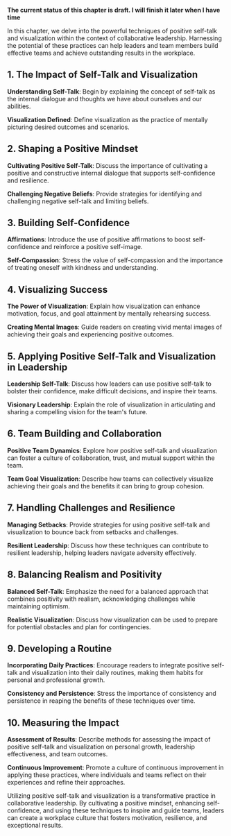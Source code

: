**The current status of this chapter is draft. I will finish it later when I have time**

In this chapter, we delve into the powerful techniques of positive self-talk and visualization within the context of collaborative leadership. Harnessing the potential of these practices can help leaders and team members build effective teams and achieve outstanding results in the workplace.

**1. The Impact of Self-Talk and Visualization**
------------------------------------------------

**Understanding Self-Talk**: Begin by explaining the concept of self-talk as the internal dialogue and thoughts we have about ourselves and our abilities.

**Visualization Defined**: Define visualization as the practice of mentally picturing desired outcomes and scenarios.

**2. Shaping a Positive Mindset**
---------------------------------

**Cultivating Positive Self-Talk**: Discuss the importance of cultivating a positive and constructive internal dialogue that supports self-confidence and resilience.

**Challenging Negative Beliefs**: Provide strategies for identifying and challenging negative self-talk and limiting beliefs.

**3. Building Self-Confidence**
-------------------------------

**Affirmations**: Introduce the use of positive affirmations to boost self-confidence and reinforce a positive self-image.

**Self-Compassion**: Stress the value of self-compassion and the importance of treating oneself with kindness and understanding.

**4. Visualizing Success**
--------------------------

**The Power of Visualization**: Explain how visualization can enhance motivation, focus, and goal attainment by mentally rehearsing success.

**Creating Mental Images**: Guide readers on creating vivid mental images of achieving their goals and experiencing positive outcomes.

**5. Applying Positive Self-Talk and Visualization in Leadership**
------------------------------------------------------------------

**Leadership Self-Talk**: Discuss how leaders can use positive self-talk to bolster their confidence, make difficult decisions, and inspire their teams.

**Visionary Leadership**: Explain the role of visualization in articulating and sharing a compelling vision for the team's future.

**6. Team Building and Collaboration**
--------------------------------------

**Positive Team Dynamics**: Explore how positive self-talk and visualization can foster a culture of collaboration, trust, and mutual support within the team.

**Team Goal Visualization**: Describe how teams can collectively visualize achieving their goals and the benefits it can bring to group cohesion.

**7. Handling Challenges and Resilience**
-----------------------------------------

**Managing Setbacks**: Provide strategies for using positive self-talk and visualization to bounce back from setbacks and challenges.

**Resilient Leadership**: Discuss how these techniques can contribute to resilient leadership, helping leaders navigate adversity effectively.

**8. Balancing Realism and Positivity**
---------------------------------------

**Balanced Self-Talk**: Emphasize the need for a balanced approach that combines positivity with realism, acknowledging challenges while maintaining optimism.

**Realistic Visualization**: Discuss how visualization can be used to prepare for potential obstacles and plan for contingencies.

**9. Developing a Routine**
---------------------------

**Incorporating Daily Practices**: Encourage readers to integrate positive self-talk and visualization into their daily routines, making them habits for personal and professional growth.

**Consistency and Persistence**: Stress the importance of consistency and persistence in reaping the benefits of these techniques over time.

**10. Measuring the Impact**
----------------------------

**Assessment of Results**: Describe methods for assessing the impact of positive self-talk and visualization on personal growth, leadership effectiveness, and team outcomes.

**Continuous Improvement**: Promote a culture of continuous improvement in applying these practices, where individuals and teams reflect on their experiences and refine their approaches.

Utilizing positive self-talk and visualization is a transformative practice in collaborative leadership. By cultivating a positive mindset, enhancing self-confidence, and using these techniques to inspire and guide teams, leaders can create a workplace culture that fosters motivation, resilience, and exceptional results.
